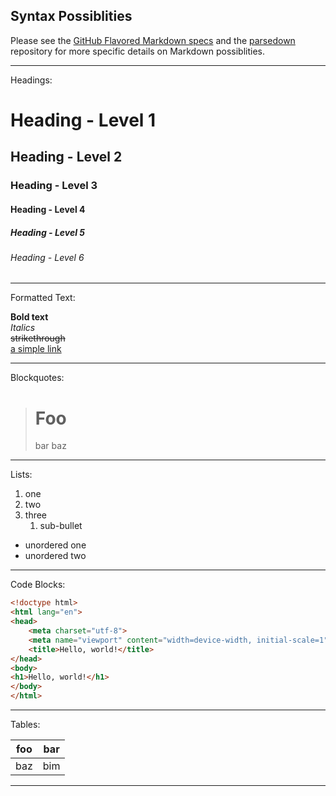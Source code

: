 ## Syntax Possiblities

Please see the [GitHub Flavored Markdown specs](https://github.github.com/gfm/) and
the [parsedown](https://github.com/erusev/parsedown) repository for more specific details on Markdown possiblities.

---

Headings:

# Heading - Level 1

## Heading - Level 2

### Heading - Level 3

#### Heading - Level 4

##### Heading - Level 5

###### Heading - Level 6

---

Formatted Text:

**Bold text**  
*Italics*  
~~strikethrough~~  
[a simple link](https://example.com)

---

Blockquotes:

> # Foo
> bar
> baz

---

Lists:

1. one
2. two
3. three
    1. sub-bullet

- unordered one
- unordered two

---

Code Blocks:

```html
<!doctype html>
<html lang="en">
<head>
    <meta charset="utf-8">
    <meta name="viewport" content="width=device-width, initial-scale=1">
    <title>Hello, world!</title>
</head>
<body>
<h1>Hello, world!</h1>
</body>
</html>
```

---

Tables:

| foo | bar |
| --- | --- |
| baz | bim |

---
